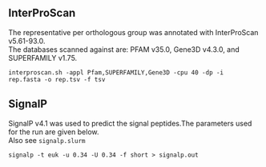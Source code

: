 ## InterProScan  

The representative per orthologous group was annotated with InterProScan v5.61-93.0.  
The databases scanned against are: PFAM v35.0, Gene3D v4.3.0, and SUPERFAMILY v1.75. 

<code>interproscan.sh -appl Pfam,SUPERFAMILY,Gene3D -cpu 40 -dp -i rep.fasta -o rep.tsv -f tsv</code>  

## SignalP  

SignalP v4.1 was used to predict the signal peptides.The parameters used for the run are given below.  
Also see <code>signalp.slurm</code>   

<code>signalp -t euk -u 0.34 -U 0.34 -f short > signalp.out </code>   
